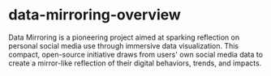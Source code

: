 # data-mirroring-overview
Data Mirroring is a pioneering project aimed at sparking reflection on personal social media use through immersive data visualization. This compact, open-source initiative draws from users' own social media data to create a mirror-like reflection of their digital behaviors, trends, and impacts. 
